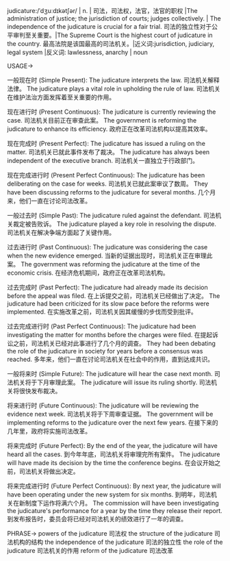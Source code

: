 judicature:/ˈdʒuːdɪkətʃər/ | n. | 司法，司法权，法官，法官的职权 |The administration of justice; the jurisdiction of courts; judges collectively. | The independence of the judicature is crucial for a fair trial. 司法的独立性对于公平审判至关重要。|The Supreme Court is the highest court of judicature in the country. 最高法院是该国最高的司法机关。|近义词:jurisdiction, judiciary, legal system |反义词: lawlessness, anarchy | noun

USAGE->

一般现在时 (Simple Present):
The judicature interprets the law. 司法机关解释法律。
The judicature plays a vital role in upholding the rule of law.  司法机关在维护法治方面发挥着至关重要的作用。

现在进行时 (Present Continuous):
The judicature is currently reviewing the case. 司法机关目前正在审查此案。
The government is reforming the judicature to enhance its efficiency. 政府正在改革司法机构以提高其效率。

现在完成时 (Present Perfect):
The judicature has issued a ruling on the matter. 司法机关已就此事件发布了裁决。
The judicature has always been independent of the executive branch. 司法机关一直独立于行政部门。

现在完成进行时 (Present Perfect Continuous):
The judicature has been deliberating on the case for weeks.  司法机关已就此案审议了数周。
They have been discussing reforms to the judicature for several months.  几个月来，他们一直在讨论司法改革。

一般过去时 (Simple Past):
The judicature ruled against the defendant. 司法机关裁定被告败诉。
The judicature played a key role in resolving the dispute.  司法机关在解决争端方面起了关键作用。

过去进行时 (Past Continuous):
The judicature was considering the case when the new evidence emerged.  当新的证据出现时，司法机关正在审理此案。
The government was reforming the judicature at the time of the economic crisis. 在经济危机期间，政府正在改革司法机构。

过去完成时 (Past Perfect):
The judicature had already made its decision before the appeal was filed.  在上诉提交之前，司法机关已经做出了决定。
The judicature had been criticized for its slow pace before the reforms were implemented. 在实施改革之前，司法机关因其缓慢的步伐而受到批评。

过去完成进行时 (Past Perfect Continuous):
The judicature had been investigating the matter for months before the charges were filed.  在提起诉讼之前，司法机关已经对此事进行了几个月的调查。
They had been debating the role of the judicature in society for years before a consensus was reached. 多年来，他们一直在讨论司法机关在社会中的作用，直到达成共识。

一般将来时 (Simple Future):
The judicature will hear the case next month. 司法机关将于下月审理此案。
The judicature will issue its ruling shortly. 司法机关将很快发布裁决。

将来进行时 (Future Continuous):
The judicature will be reviewing the evidence next week.  司法机关将于下周审查证据。
The government will be implementing reforms to the judicature over the next few years.  在接下来的几年里，政府将实施司法改革。

将来完成时 (Future Perfect):
By the end of the year, the judicature will have heard all the cases. 到今年年底，司法机关将审理完所有案件。
The judicature will have made its decision by the time the conference begins.  在会议开始之前，司法机关将做出决定。

将来完成进行时 (Future Perfect Continuous):
By next year, the judicature will have been operating under the new system for six months.  到明年，司法机关在新制度下运作将满六个月。
The commission will have been investigating the judicature's performance for a year by the time they release their report.  到发布报告时，委员会将已经对司法机关的绩效进行了一年的调查。


PHRASE->
powers of the judicature  司法权
the structure of the judicature 司法机构的结构
the independence of the judicature  司法的独立性
the role of the judicature 司法机关的作用
reform of the judicature 司法改革
